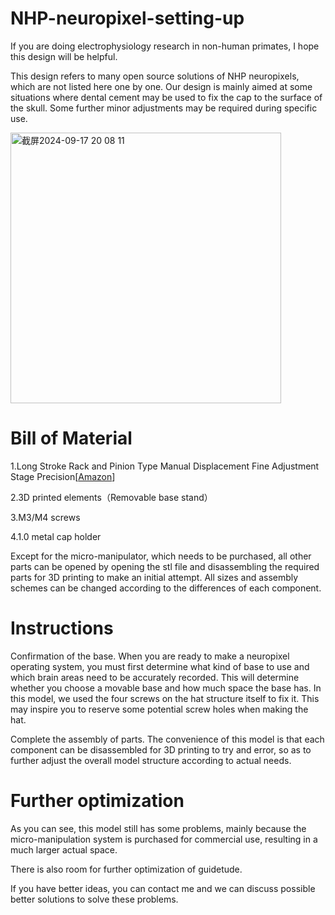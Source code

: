 # NHP-neuropixel-setting-up
If you are doing electrophysiology research in non-human primates, I hope this design will be helpful.

This design refers to many open source solutions of NHP neuropixels, which are not listed here one by one. Our design is mainly aimed at some situations where dental cement may be used to fix the cap to the surface of the skull. Some further minor adjustments may be required during specific use.



<img width="433" alt="截屏2024-09-17 20 08 11" src="https://github.com/user-attachments/assets/e18429cd-85cf-4a66-820b-023eec6aaddd">


# Bill of Material
1.Long Stroke Rack and Pinion Type Manual Displacement Fine Adjustment Stage Precision[[Amazon](https://www.amazon.com/RAMBEX-Long-Travel-Precision-Dovetail-Fine-Tuning/dp/B0CN9JHCTR)]

2.3D printed elements（Removable base stand）

3.M3/M4 screws 

4.1.0 metal cap holder

Except for the micro-manipulator, which needs to be purchased, all other parts can be opened by opening the stl file and disassembling the required parts for 3D printing to make an initial attempt. All sizes and assembly schemes can be changed according to the differences of each component.


# Instructions
Confirmation of the base. When you are ready to make a neuropixel operating system, you must first determine what kind of base to use and which brain areas need to be accurately recorded. This will determine whether you choose a movable base and how much space the base has. In this model, we used the four screws on the hat structure itself to fix it. This may inspire you to reserve some potential screw holes when making the hat.

Complete the assembly of parts. The convenience of this model is that each component can be disassembled for 3D printing to try and error, so as to further adjust the overall model structure according to actual needs.


# Further optimization
As you can see, this model still has some problems, mainly because the micro-manipulation system is purchased for commercial use, resulting in a much larger actual space. 

There is also room for further optimization of guidetude.

If you have better ideas, you can contact me and we can discuss possible better solutions to solve these problems.

